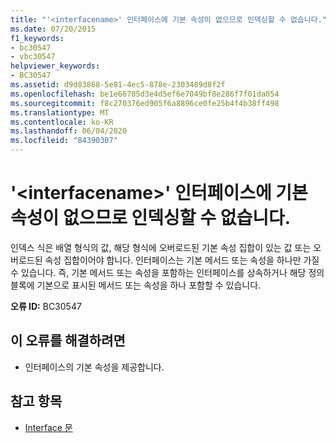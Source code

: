 ```yaml
---
title: "'<interfacename>' 인터페이스에 기본 속성이 없으므로 인덱싱할 수 없습니다."
ms.date: 07/20/2015
f1_keywords:
- bc30547
- vbc30547
helpviewer_keywords:
- BC30547
ms.assetid: d9d83868-5e81-4ec5-878e-2303489d8f2f
ms.openlocfilehash: be1e66705d3e4d5ef6e7049bf8e286f7f01da054
ms.sourcegitcommit: f8c270376ed905f6a8896ce0fe25b4f4b38ff498
ms.translationtype: MT
ms.contentlocale: ko-KR
ms.lasthandoff: 06/04/2020
ms.locfileid: "84390307"
---
```

# <a name="interface-interfacename-cannot-be-indexed-because-it-has-no-default-property"></a>'\<interfacename>' 인터페이스에 기본 속성이 없으므로 인덱싱할 수 없습니다.
인덱스 식은 배열 형식의 값, 해당 형식에 오버로드된 기본 속성 집합이 있는 값 또는 오버로드된 속성 집합이어야 합니다. 인터페이스는 기본 메서드 또는 속성을 하나만 가질 수 있습니다. 즉, 기본 메서드 또는 속성을 포함하는 인터페이스를 상속하거나 해당 정의 블록에 기본으로 표시된 메서드 또는 속성을 하나 포함할 수 있습니다.  
  
 **오류 ID:** BC30547  
  
## <a name="to-correct-this-error"></a>이 오류를 해결하려면  
  
- 인터페이스의 기본 속성을 제공합니다.  
  
## <a name="see-also"></a>참고 항목

- [Interface 문](../language-reference/statements/interface-statement.md)
